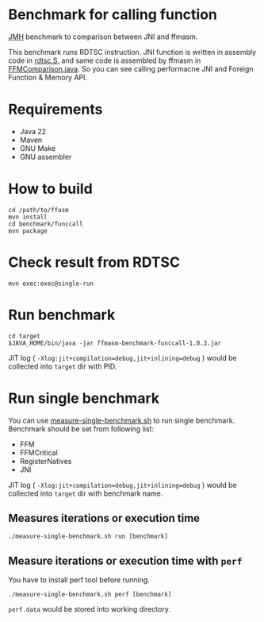 Benchmark for calling function
===================

[JMH](https://github.com/openjdk/jmh) benchmark to comparison between JNI and ffmasm.

This benchmark runs RDTSC instruction. JNI function is written in assembly code in [rdtsc.S](src/main/native/rdtsc.S), and same code is assembled by ffmasm in [FFMComparison.java](src/main/java/com/yasuenag/ffmasm/benchmark/FFMComparison.java). So you can see calling performacne JNI and Foreign Function & Memory API.

# Requirements

* Java 22
* Maven
* GNU Make
* GNU assembler

# How to build

```
cd /path/to/ffasm
mvn install
cd benchmark/funccall
mvn package
```

# Check result from RDTSC

```
mvn exec:exec@single-run
```

# Run benchmark

```
cd target
$JAVA_HOME/bin/java -jar ffmasm-benchmark-funccall-1.0.3.jar
```

JIT log ( `-Xlog:jit+compilation=debug,jit+inlining=debug` ) would be collected into `target` dir with PID.

# Run single benchmark

You can use [measure-single-benchmark.sh](measure-single-benchmark.sh) to run single benchmark.  
Benchmark should be set from following list:

* FFM
* FFMCritical
* RegisterNatives
* JNI

JIT log ( `-Xlog:jit+compilation=debug,jit+inlining=debug` ) would be collected into `target` dir with benchmark name.

## Measures iterations or execution time

```
./measure-single-benchmark.sh run [benchmark]
```

## Measure iterations or execution time with `perf`

You have to install perf tool before running.

```
./measure-single-benchmark.sh perf [benchmark]
```

`perf.data` would be stored into working directory.
